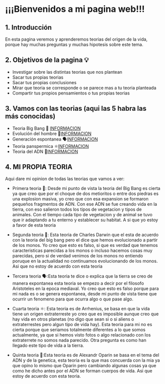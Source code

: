 # ¡¡¡Bienvenidos a mi pagina web!!!
## 1. Introducción
En esta pagina veremos y aprenderemos teorias del origen de la vida, porque hay muchas preguntas y muchas hipotesis sobre este tema.
## 2. Objetivos de la pagina 💡
- Investigar sobre las distintas teorias que nos plantean
- Sacar tus propias teorias
- Sacar tus propias conclusiones
- Mirar que teoria se corresponde o se parece mas a tu teoria planteada
- Compartir tus propios pensamientos o tus propias teorias
## 3. Vamos con las teorias (aqui las 5 habra las más conocidas)
- Teoria Big Bang 🤯 [INFORMACION](00.Teoria_BIg_Bang/Informacion.md)
- Evolución del hombre 🐒[INFORMACION](01.Teoria_Charles_Darwin/README.md)
- Generación espontanea 🗣️[INFORMACION](02.Teoria_Generación_Espontanea/README.md)
- Teoria panspermica ⚛️[INFORMACION](03.Teoria_panspermica/README.md)
- Teoria del ADN 🧬[INFORMACION](04.Teoria_del_ADN/README.md)

## 4. MI PROPIA TEORIA 
Aqui dare mi opinion de todas las teorias que vamos a ver:

- Primera teoria 🤯: Desde mi punto de vista la teoria del Big Bang es cierta ya que creo que por el choque de dos metioritos o entre dos piedras es una explosion masiva, yo creo que con esa expansion se formaron pequeños fragmentos de ADN. Con ese ADN se fue creando vida en la tierra, con eso salieron todos los tipos de vegetacion y tipos de animales. Con el tiempo cada tipo de vegetacion y de animal se tuvo que ir adaptando a tu enterno y establecer su habitat. A si que yo estoy a favor de esta teoria

- Segunda teoria 🐒: Esta teoria de Charles Darwin que el esta de acuerdo con la teoria del big bang pero el dice que hemos evolucionado a partir de los monos. Yo creo que esto es falso, si que es verdad que tenemos caracteristicas parecidas a los monos o incluso hacemos cosas muy parecidas, pero si de verdad venimos de los monos no entiendo poruque en la actualidad no continuamos evolucionando de los monos. Asi que no estoy de acuerdo con esta teoria

- Tercera teoria 🗣️:Esta teoria te dice o explica que la tierra se creo de manera expontanea esta teoria se empezo a decir por el filosofo Aristoteles en la epoca mediaval. Yo creo que esto es falso porque para mi nada es o se genera espontanea, desde mi punto de vista tiene que ocurrir un fenomeno para que ocurra algo o que pase algo.

- Cuarta teoria ⚛️: Esta teoria es de Arrhenius, se basa en que la vida tiene un origen extraterreste yo creo que es imposible aunque creo que hay vida en otros planetas (no digo que sean si o si aliens o extraterrestes pero algun tipo de vida hay). Esta teoria para mi no es cierta porque que seriamos totalmente diferentes a lo que somos actualmente, ya que si hemos visto fotos o algo relacionado con los extraterrete no somos nada parecido. Otra pregunta es como han llegado este tipo de vida a la tierra.

- Quinta teoria 🧬:Esta teoria es de Alexandr Oparin se basa en el tema del ADN y de la genetica, esta teoria es la que mas concuerda con la mia ya que opino lo mismo que Oparin pero cambiando algunas cosas ya que como he dicho antes por el ADN se forman cuerpos de vida. Asi que estoy de acuerdo con esta teoria.